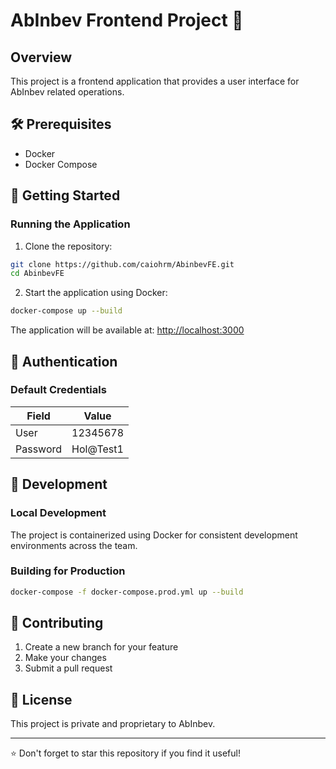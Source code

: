 # AbInbev Frontend Project 🚀

## Overview

This project is a frontend application that provides a user interface for AbInbev related operations.

## 🛠️ Prerequisites

- Docker
- Docker Compose

## 🚀 Getting Started

### Running the Application

1. Clone the repository:
```bash
git clone https://github.com/caiohrm/AbinbevFE.git
cd AbinbevFE
```

2. Start the application using Docker:
```bash
docker-compose up --build
```

The application will be available at: [http://localhost:3000](http://localhost:3000)

## 🔐 Authentication

### Default Credentials
| Field    | Value     |
|----------|-----------|
| User     | 12345678  |
| Password | Hol@Test1 |

## 🔧 Development

### Local Development
The project is containerized using Docker for consistent development environments across the team.

### Building for Production
```bash
docker-compose -f docker-compose.prod.yml up --build
```

## 📝 Contributing

1. Create a new branch for your feature
2. Make your changes
3. Submit a pull request

## 📄 License

This project is private and proprietary to AbInbev.

---
⭐ Don't forget to star this repository if you find it useful!